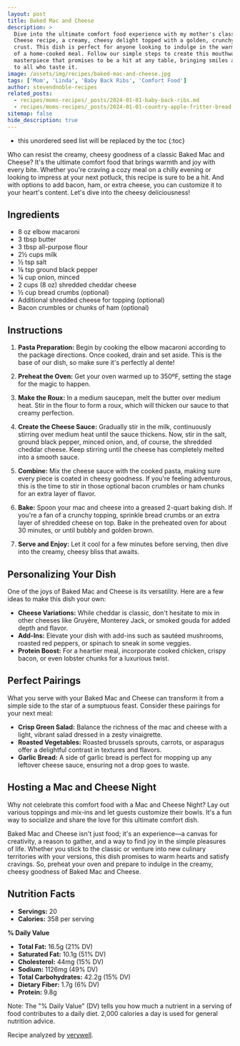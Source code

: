 ```yaml
---
layout: post
title: Baked Mac and Cheese
description: >
  Dive into the ultimate comfort food experience with my mother's classic Baked Mac and
  Cheese recipe, a creamy, cheesy delight topped with a golden, crunchy breadcrumb
  crust. This dish is perfect for anyone looking to indulge in the warmth and nostalgia
  of a home-cooked meal. Follow our simple steps to create this mouthwatering
  masterpiece that promises to be a hit at any table, bringing smiles and satisfaction
  to all who taste it.
image: /assets/img/recipes/baked-mac-and-cheese.jpg
tags: ['Mom', 'Linda', 'Baby Back Ribs', 'Comfort Food']
author: stevendnoble-recipes
related_posts:
  - recipes/moms-recipes/_posts/2024-01-01-baby-back-ribs.md
  - recipes/moms-recipes/_posts/2024-01-01-country-apple-fritter-bread.md
sitemap: false
hide_description: true
---
```


* this unordered seed list will be replaced by the toc
{:toc}

Who can resist the creamy, cheesy goodness of a classic Baked Mac and Cheese? It's the ultimate comfort food that brings warmth and joy with every bite. Whether you're craving a cozy meal on a chilly evening or looking to impress at your next potluck, this recipe is sure to be a hit. And with options to add bacon, ham, or extra cheese, you can customize it to your heart's content. Let's dive into the cheesy deliciousness!

## Ingredients

* 8 oz elbow macaroni
* 3 tbsp butter
* 3 tbsp all-purpose flour
* 2½ cups milk
* ½ tsp salt
* ⅛ tsp ground black pepper
* ¼ cup onion, minced
* 2 cups (8 oz) shredded cheddar cheese
* ½ cup bread crumbs (optional)
* Additional shredded cheese for topping (optional)
* Bacon crumbles or chunks of ham (optional)

## Instructions

1. **Pasta Preparation:** Begin by cooking the elbow macaroni according to the package directions. Once cooked, drain and set aside. This is the base of our dish, so make sure it's perfectly al dente!

2. **Preheat the Oven:** Get your oven warmed up to 350ºF, setting the stage for the magic to happen.

3. **Make the Roux:** In a medium saucepan, melt the butter over medium heat. Stir in the flour to form a roux, which will thicken our sauce to that creamy perfection.

4. **Create the Cheese Sauce:** Gradually stir in the milk, continuously stirring over medium heat until the sauce thickens. Now, stir in the salt, ground black pepper, minced onion, and, of course, the shredded cheddar cheese. Keep stirring until the cheese has completely melted into a smooth sauce.

5. **Combine:** Mix the cheese sauce with the cooked pasta, making sure every piece is coated in cheesy goodness. If you're feeling adventurous, this is the time to stir in those optional bacon crumbles or ham chunks for an extra layer of flavor.

6. **Bake:** Spoon your mac and cheese into a greased 2-quart baking dish. If you're a fan of a crunchy topping, sprinkle bread crumbs or an extra layer of shredded cheese on top. Bake in the preheated oven for about 30 minutes, or until bubbly and golden brown.

7. **Serve and Enjoy:** Let it cool for a few minutes before serving, then dive into the creamy, cheesy bliss that awaits.

## Personalizing Your Dish

One of the joys of Baked Mac and Cheese is its versatility. Here are a few ideas to make this dish your own:

* **Cheese Variations:** While cheddar is classic, don't hesitate to mix in other cheeses like Gruyère, Monterey Jack, or smoked gouda for added depth and flavor.
* **Add-Ins:** Elevate your dish with add-ins such as sautéed mushrooms, roasted red peppers, or spinach to sneak in some veggies.
* **Protein Boost:** For a heartier meal, incorporate cooked chicken, crispy bacon, or even lobster chunks for a luxurious twist.

## Perfect Pairings

What you serve with your Baked Mac and Cheese can transform it from a simple side to the star of a sumptuous feast. Consider these pairings for your next meal:

* **Crisp Green Salad:** Balance the richness of the mac and cheese with a light, vibrant salad dressed in a zesty vinaigrette.
* **Roasted Vegetables:** Roasted brussels sprouts, carrots, or asparagus offer a delightful contrast in textures and flavors.
* **Garlic Bread:** A side of garlic bread is perfect for mopping up any leftover cheese sauce, ensuring not a drop goes to waste.

## Hosting a Mac and Cheese Night

Why not celebrate this comfort food with a Mac and Cheese Night? Lay out various toppings and mix-ins and let guests customize their bowls. It's a fun way to socialize and share the love for this ultimate comfort dish.

Baked Mac and Cheese isn't just food; it's an experience—a canvas for creativity, a reason to gather, and a way to find joy in the simple pleasures of life. Whether you stick to the classic or venture into new culinary territories with your versions, this dish promises to warm hearts and satisfy cravings. So, preheat your oven and prepare to indulge in the creamy, cheesy goodness of Baked Mac and Cheese.

## Nutrition Facts

* **Servings:** 20
* **Calories:** 358 per serving

**% Daily Value**

* **Total Fat:** 16.5g (21% DV)
* **Saturated Fat:** 10.1g (51% DV)
* **Cholesterol:** 44mg (15% DV)
* **Sodium:** 1126mg (49% DV)
* **Total Carbohydrates:** 42.2g (15% DV)
* **Dietary Fiber:** 1.7g (6% DV)
* **Protein:** 9.8g

Note: The "% Daily Value" (DV) tells you how much a nutrient in a serving of food contributes to a daily diet. 2,000 calories a day is used for general nutrition advice.

Recipe analyzed by <a href="https://www.verywellfit.com/recipe-nutrition-analyzer-4157076" target="_blank">verywell</a>.

<script type="application/ld+json">
{
  "@context": "http://schema.org",
  "@type": "Recipe",
  "name": "Ultimate Comfort Food: Baked Mac and Cheese",
  "image": "baked-mac-and-cheese.jpg",
  "author": {
    "@type": "Person",
    "name": "Steven D Noble"
  },
  "description": "A classic Baked Mac and Cheese recipe that's the ultimate comfort food. Perfect for a cozy meal or impressing at your next potluck, with options to add bacon, ham, or extra cheese.",
  "prepTime": "PT20M",
  "cookTime": "PT30M",
  "totalTime": "PT50M",
  "recipeYield": "20 servings",
  "recipeCategory": "Main Course",
  "recipeCuisine": "American",
  "recipeIngredient": [
    "8 oz elbow macaroni",
    "3 tbsp butter",
    "3 tbsp all-purpose flour",
    "2½ cups milk",
    "½ tsp salt",
    "⅛ tsp ground black pepper",
    "¼ cup onion, minced",
    "2 cups (8 oz) shredded cheddar cheese",
    "½ cup bread crumbs (optional)",
    "Additional shredded cheese for topping (optional)",
    "Bacon crumbles or chunks of ham (optional)"
  ],
  "recipeInstructions": [
    {
      "@type": "HowToStep",
      "text": "Cook the elbow macaroni according to package directions; drain and set aside."
    },
    {
      "@type": "HowToStep",
      "text": "Preheat oven to 350ºF."
    },
    {
      "@type": "HowToStep",
      "text": "In a medium saucepan, melt butter. Stir in flour to form a roux."
    },
    {
      "@type": "HowToStep",
      "text": "Gradually stir in milk, stirring constantly until sauce thickens. Stir in salt, ground black pepper, and minced onion. Add shredded cheddar cheese, stirring until melted."
    },
    {
      "@type": "HowToStep",
      "text": "Combine cheese sauce with cooked pasta. Add bacon or ham if desired."
    },
    {
      "@type": "HowToStep",
      "text": "Spoon into a greased 2-quart baking dish. Top with bread crumbs or additional cheese if desired."
    },
    {
      "@type": "HowToStep",
      "text": "Bake for 30 minutes or until bubbly and golden brown."
    }
  ],
  "nutrition": {
    "@type": "NutritionInformation",
    "calories": "358",
    "fatContent": "16.5g",
    "saturatedFatContent": "10.1g",
    "cholesterolContent": "44mg",
    "sodiumContent": "1126mg",
    "carbohydrateContent": "42.2g",
    "fiberContent": "1.7g",
    "sugarContent": "1.8g",
    "proteinContent": "9.8g"
  }
}

</script>

